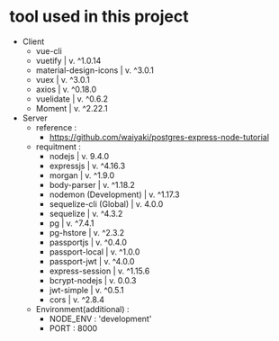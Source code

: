 # tool used in this project
- Client
    - vue-cli
    - vuetify                   | v. ^1.0.14
    - material-design-icons     | v. ^3.0.1
    - vuex                      | v. ^3.0.1
    - axios                     | v. ^0.18.0
    - vuelidate                 | v. ^0.6.2
    - Moment                    | v. ^2.22.1
- Server 
    - reference : 
        - https://github.com/waiyaki/postgres-express-node-tutorial
    - requitment : 
        - nodejs                         | v. 9.4.0
        - expressjs                      | v. ^4.16.3
        - morgan                         | v. ^1.9.0
        - body-parser                    | v. ^1.18.2
        - nodemon (Development)          | v. ^1.17.3
        - sequelize-cli (Global)         | v. 4.0.0
        - sequelize                      | v. ^4.3.2 
        - pg                             | v. ^7.4.1
        - pg-hstore                      | v. ^2.3.2
        - passportjs                     | v. ^0.4.0
        - passport-local                 | v. ^1.0.0
        - passport-jwt                   | v. ^4.0.0
        - express-session                | v. ^1.15.6
        - bcrypt-nodejs                  | v. 0.0.3
        - jwt-simple                     | v. ^0.5.1
        - cors                           | v. ^2.8.4
    - Environment(additional) :
        - NODE_ENV : 'development'
        - PORT : 8000
